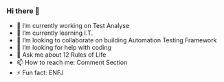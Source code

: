 ### Hi there 👋

- 🔭 I’m currently working on Test Analyse
- 🌱 I’m currently learning I.T.
- 👯 I’m looking to collaborate on building Automation Testing Framework
- 🤔 I’m looking for help with coding
- 💬 Ask me about 12 Rules of Life
- 📫 How to reach me: Comment Section
- ⚡ Fun fact: ENFJ

<!--
**chiwi-yue/chiwi-yue** is a ✨ _special_ ✨ repository because its `README.md` (this file) appears on your GitHub profile.

Here are some ideas to get you started:

- 🔭 I’m currently working on ...
- 🌱 I’m currently learning ...
- 👯 I’m looking to collaborate on ...
- 🤔 I’m looking for help with ...
- 💬 Ask me about ...
- 📫 How to reach me: ...
- 😄 Pronouns: ...
- ⚡ Fun fact: ...
-->
